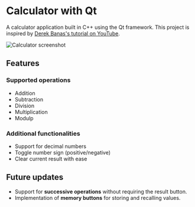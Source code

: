 # Calculator with Qt
A calculator application built in C++ using the Qt framework. This project is inspired by [Derek Banas's tutorial on YouTube](https://www.youtube.com/watch?v=txGRU7OrTZo).

![Calculator screenshot](https://github.com/user-attachments/assets/b27077ec-436d-462c-8ed0-c97103785b05)

## Features

### Supported operations
- Addition
- Subtraction
- Division
- Multiplication
- Modulp

### Additional functionalities
- Support for decimal numbers
- Toggle number sign (positive/negative)
- Clear current result with ease

## Future updates
- Support for **successive operations** without requiring the result button.
- Implementation of **memory buttons** for storing and recalling values.

